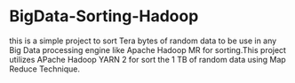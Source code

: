 # BigData-Sorting-Hadoop
this is a simple project to sort Tera bytes of random data to be use in any Big Data processing engine like Apache Hadoop MR for sorting.This project utilizes APache Hadoop YARN 2 for sort the 1 TB of random data using Map Reduce Technique.
